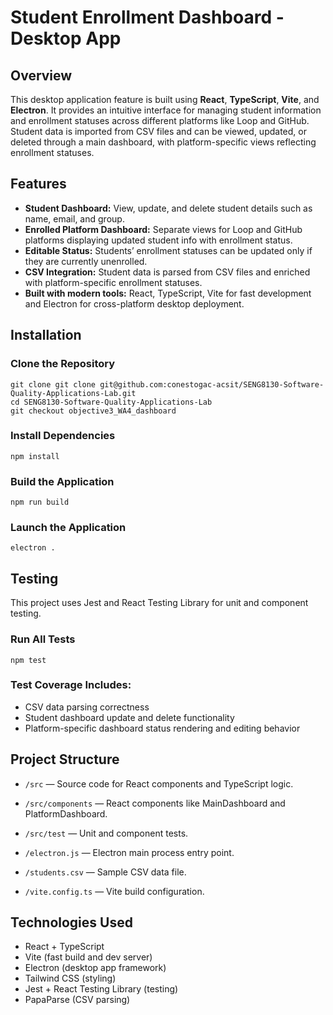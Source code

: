 # Student Enrollment Dashboard - Desktop App

## Overview

This desktop application feature is built using **React**, **TypeScript**, **Vite**, and **Electron**. It provides an intuitive interface for managing student information and enrollment statuses across different platforms like Loop and GitHub. Student data is imported from CSV files and can be viewed, updated, or deleted through a main dashboard, with platform-specific views reflecting enrollment statuses.

## Features

- **Student Dashboard:** View, update, and delete student details such as name, email, and group.
- **Enrolled Platform Dashboard:** Separate views for Loop and GitHub platforms displaying updated student info with enrollment status.
- **Editable Status:** Students’ enrollment statuses can be updated only if they are currently unenrolled.
- **CSV Integration:** Student data is parsed from CSV files and enriched with platform-specific enrollment statuses.
- **Built with modern tools:** React, TypeScript, Vite for fast development and Electron for cross-platform desktop deployment.

## Installation

### Clone the Repository
```
git clone git clone git@github.com:conestogac-acsit/SENG8130-Software-Quality-Applications-Lab.git
cd SENG8130-Software-Quality-Applications-Lab
git checkout objective3_WA4_dashboard
```

### Install Dependencies
```
npm install
```

### Build the Application
```
npm run build
```

### Launch the Application
```
electron .
```


## Testing

This project uses Jest and React Testing Library for unit and component testing.

### Run All Tests
```
npm test
```

### Test Coverage Includes:

- CSV data parsing correctness
- Student dashboard update and delete functionality
- Platform-specific dashboard status rendering and editing behavior

## Project Structure
- ```/src``` — Source code for React components and TypeScript logic.

- ```/src/components``` — React components like MainDashboard and PlatformDashboard.

- ```/src/test``` — Unit and component tests.

- ```/electron.js``` — Electron main process entry point.

- ```/students.csv``` — Sample CSV data file.

- ```/vite.config.ts``` — Vite build configuration.

## Technologies Used
- React + TypeScript
- Vite (fast build and dev server)
- Electron (desktop app framework)
- Tailwind CSS (styling)
- Jest + React Testing Library (testing)
- PapaParse (CSV parsing)

